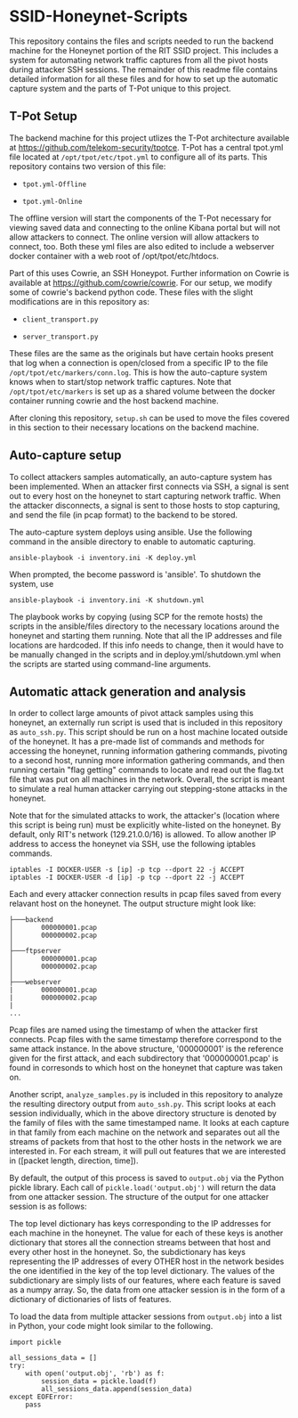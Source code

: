 # SSID-Honeynet-Scripts

This repository contains the files and scripts needed to run the backend machine for the Honeynet portion of the RIT SSID project. This includes a system for automating network traffic captures from all the pivot hosts during attacker SSH sessions. The remainder of this readme file contains detailed information for all these files and for how to set up the automatic capture system and the parts of T-Pot unique to this project. 

## T-Pot Setup

 The backend machine for this project utlizes the T-Pot architecture available at https://github.com/telekom-security/tpotce. T-Pot has a central tpot.yml file located at ```/opt/tpot/etc/tpot.yml``` to configure all of its parts. This repository contains two version of this file:

 - ```tpot.yml-Offline```

 - ```tpot.yml-Online```

 The offline version will start the components of the T-Pot necessary for viewing saved data and connecting to the online Kibana portal but will not allow attackers to connect. The online version will allow attackers to connect, too. Both these yml files are also edited to include a webserver docker container with a web root of /opt/tpot/etc/htdocs.

Part of this uses Cowrie, an SSH Honeypot. Further information on Cowrie is available at https://github.com/cowrie/cowrie. For our setup, we modify some of cowrie's backend python code. These files with the slight modifications are in this repository as:

 - ```client_transport.py```

 - ```server_transport.py```

 These files are the same as the originals but have certain hooks present that log when a connection is open/closed from a specific IP to the file ```/opt/tpot/etc/markers/conn.log```. This is how the auto-capture system knows when to start/stop network traffic captures. Note that ```/opt/tpot/etc/markers``` is set up as a shared volume between the docker container running cowrie and the host backend machine. 

 After cloning this repository, ```setup.sh``` can be used to move the files covered in this section to their necessary locations on the backend machine. 

 ## Auto-capture setup

 To collect attackers samples automatically, an auto-capture system has been implemented. When an attacker first connects via SSH, a signal is sent out to every host on the honeynet to start capturing network traffic. When the attacker disconnects, a signal is sent to those hosts to stop capturing, and send the file (in pcap format) to the backend to be stored. 

 The auto-capture system deploys using ansible. Use the following command in the ansible directory to enable to automatic capturing.

 ```ansible-playbook -i inventory.ini -K deploy.yml```

 When prompted, the become password is 'ansible'. To shutdown the system, use

 ```ansible-playbook -i inventory.ini -K shutdown.yml```

 The playbook works by copying (using SCP for the remote hosts) the scripts in the ansible/files directory to the necessary locations around the honeynet and starting them running. Note that all the IP addresses and file locations are hardcoded. If this info needs to change, then it would have to be manually changed in the scripts and in deploy.yml/shutdown.yml when the scripts are started using command-line arguments. 

 ## Automatic attack generation and analysis

 In order to collect large amounts of pivot attack samples using this honeynet, an externally run script is used that is included in this repository as ```auto_ssh.py```. This script should be run on a host machine located outside of the honeynet. It has a pre-made list of commands and methods for accessing the honeynet, running information gathering commands, pivoting to a second host, running more information gathering commands, and then running certain "flag getting" commands to locate and read out the flag.txt file that was put on all machines in the network. Overall, the script is meant to simulate a real human attacker carrying out stepping-stone attacks in the honeynet.

 Note that for the simulated attacks to work, the attacker's (location where this script is being run) must be explicitly white-listed on the honeynet. By default, only RIT's network (129.21.0.0/16) is allowed. To allow another IP address to access the honeynet via SSH, use the following iptables commands.

 ```
 iptables -I DOCKER-USER -s [ip] -p tcp --dport 22 -j ACCEPT
 iptables -I DOCKER-USER -d [ip] -p tcp --dport 22 -j ACCEPT
 ```

 Each and every attacker connection results in pcap files saved from every relavant host on the honeynet. The output structure might look like:

```
├───backend
│       000000001.pcap
│       000000002.pcap
│
├───ftpserver
│       000000001.pcap
│       000000002.pcap
│
├───webserver
|       000000001.pcap
|       000000002.pcap
|        
...
```

Pcap files are named using the timestamp of when the attacker first connects. Pcap files with the same timestamp therefore correspond to the same attack instance. In the above structure, '000000001' is the reference given for the first attack, and each subdirectory that '000000001.pcap' is found in corresonds to which host on the honeynet that capture was taken on.

Another script, ```analyze_samples.py``` is included in this repository to analyze the resulting directory output from ```auto_ssh.py```. This script looks at each session individually, which in the above directory structure is denoted by the family of files with the same timestamped name. It looks at each capture in that family from each machine on the network and separates out all the streams of packets from that host to the other hosts in the network we are interested in. For each stream, it will pull out features that we are interested in ([packet length, direction, time]). 

By default, the output of this process is saved to ```output.obj``` via the Python pickle library. Each call of ```pickle.load('output.obj')``` will return the data from one attacker session. The structure of the output for one attacker session is as follows:

The top level dictionary has keys corresponding to the IP addresses for each machine in the honeynet. The value for each of these keys is another dictionary that stores all the connection streams between that host and every other host in the honeynet. So, the subdictionary has keys representing the IP addresses of every OTHER host in the network besides the one identified in the key of the top level dictionary. The values of the subdictionary are simply lists of our features, where each feature is saved as a numpy array. So, the data from one attacker session is in the form of a dictionary of dictionaries of lists of features.

To load the data from multiple attacker sessions from ```output.obj``` into a list in Python, your code might look similar to the following.

```
import pickle

all_sessions_data = []
try:
    with open('output.obj', 'rb') as f:
        session_data = pickle.load(f)
        all_sessions_data.append(session_data)
except EOFError:
    pass
```
